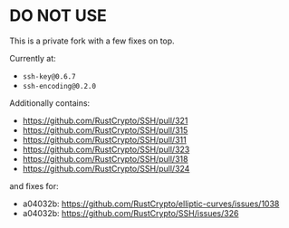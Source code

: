 # DO NOT USE

This is a private fork with a few fixes on top.

Currently at:

* `ssh-key@0.6.7`
* `ssh-encoding@0.2.0`

Additionally contains:

* https://github.com/RustCrypto/SSH/pull/321
* https://github.com/RustCrypto/SSH/pull/315
* https://github.com/RustCrypto/SSH/pull/311
* https://github.com/RustCrypto/SSH/pull/323
* https://github.com/RustCrypto/SSH/pull/318
* https://github.com/RustCrypto/SSH/pull/324

and fixes for:

* a04032b: https://github.com/RustCrypto/elliptic-curves/issues/1038
* a04032b: https://github.com/RustCrypto/SSH/issues/326
